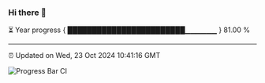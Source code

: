 ### Hi there 👋

⏳ Year progress { ████████████████████████▁▁▁▁▁▁ } 81.00 %

---

⏰ Updated on Wed, 23 Oct 2024 10:41:16 GMT

![Progress Bar CI](https://github.com/IshwaranRudhara/GIT-ACTION/workflows/Progress%20Bar%20CI/badge.svg)
